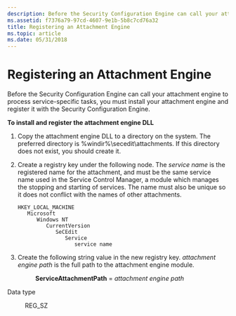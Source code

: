 ```yaml
---
description: Before the Security Configuration Engine can call your attachment engine to process service-specific tasks, you must install your attachment engine and register it with the Security Configuration Engine.
ms.assetid: f7376a79-97cd-4607-9e1b-5b8c7cd76a32
title: Registering an Attachment Engine
ms.topic: article
ms.date: 05/31/2018
---
```


# Registering an Attachment Engine

Before the Security Configuration Engine can call your attachment engine to process service-specific tasks, you must install your attachment engine and register it with the Security Configuration Engine.

**To install and register the attachment engine DLL**

1.  Copy the attachment engine DLL to a directory on the system. The preferred directory is %windir%\\secedit\\attachments. If this directory does not exist, you should create it.
2.  Create a registry key under the following node. The *service name* is the registered name for the attachment, and must be the same service name used in the Service Control Manager, a module which manages the stopping and starting of services. The name must also be unique so it does not conflict with the names of other attachments.

    ```
    HKEY_LOCAL_MACHINE
       Microsoft
          Windows NT
             CurrentVersion
                SeCEdit
                   Service
                      service name
    ```

3.  Create the following string value in the new registry key. *attachment engine path* is the full path to the attachment engine module.<dl> <dd>**ServiceAttachmentPath** = *attachment engine path*<dl> <dt>

Data type
</dt> <dd>REG_SZ</dd> </dl> </dd> </dl>

 

 




